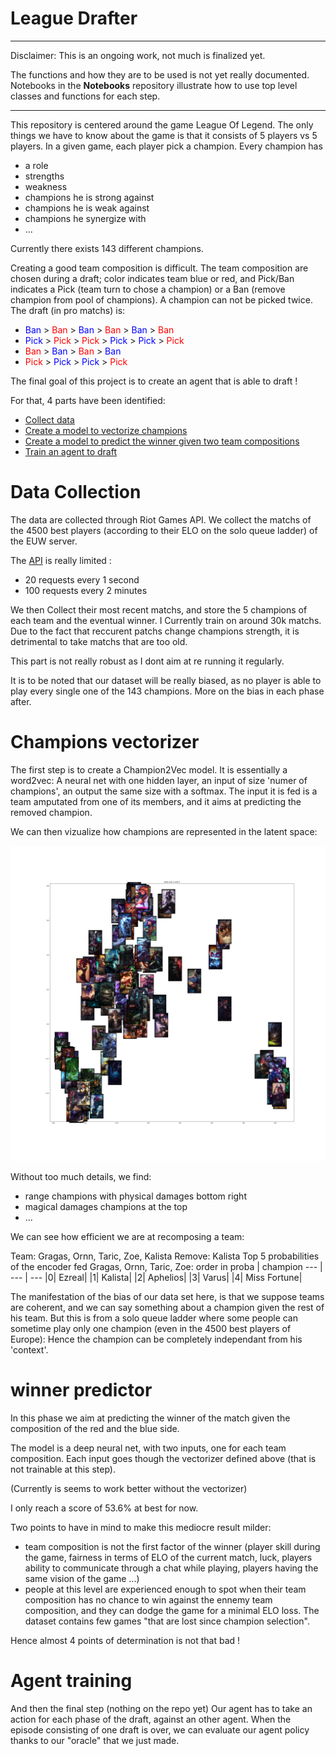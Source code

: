 # League Drafter

---

Disclaimer: This is an ongoing work, not much is finalized yet.

The functions and how they are to be used is not yet really documented. Notebooks in the __Notebooks__ repository illustrate how to use top level classes and functions for each step.

---

This repository is centered around the game League Of Legend. The only things we have to know about the game is that it consists of 5 players vs 5 players. In a given game, each player pick a champion. Every champion has
* a role
* strengths
* weakness
* champions he is strong against
* champions he is weak against
* champions he synergize with
* ...

Currently there exists 143 different champions.

Creating a good team composition is difficult. The team composition are chosen during a draft; color indicates team blue or red, and Pick/Ban indicates a Pick (team turn to chose a champion) or a Ban (remove champion from pool of champions). A champion can not be picked twice. The draft (in pro matchs) is:
* <span style="color:blue"> Ban </span> > <span style="color:red"> Ban </span> > <span style="color:blue"> Ban </span> > <span style="color:red"> Ban </span> > <span style="color:blue"> Ban </span> > <span style="color:red"> Ban </span>
* <span style="color:blue"> Pick </span> > <span style="color:red"> Pick </span> > <span style="color:red"> Pick </span> > <span style="color:blue"> Pick </span> > <span style="color:blue"> Pick </span> > <span style="color:red"> Pick </span>
* <span style="color:red"> Ban </span> > <span style="color:blue"> Ban </span> > <span style="color:red"> Ban </span> > <span style="color:blue"> Ban </span> 
* <span style="color:red"> Pick </span> > <span style="color:blue"> Pick </span> > <span style="color:blue"> Pick </span> > <span style="color:red"> Pick </span>


The final goal of this project is to create an agent that is able to draft !

For that, 4 parts have been identified:
* [Collect data](#Data-Collection)
* [Create a model to vectorize champions](#Champions-vectorizer)
* [Create a model to predict the winner given two team compositions](#winner-predictor)
* [Train an agent to draft](#Agent-training)


# Data Collection

The data are collected through Riot Games API. We collect the matchs of the 4500 best players (according to their ELO on the solo queue ladder) of the EUW server.

The [API](https://developer.riotgames.com/apis) is really limited :
* 20 requests every 1 second
* 100 requests every 2 minutes

We then Collect their most recent matchs, and store the 5 champions of each team and the eventual winner.
I Currently train on around 30k matchs. Due to the fact that reccurent patchs change champions strength, it is detrimental to take 
matchs that are too old.

This part is not really robust as I dont aim at re running it regularly.

It is to be noted that our dataset will be really biased, as no player is able to play every single one of the 143 champions. More on the bias in each phase after. 


# Champions vectorizer

The first step is to create a Champion2Vec model. It is essentially a word2vec: A neural net with one hidden layer, an input of size 'numer of champions', an output the same size with a softmax. The input it is fed is a team amputated from one of its members, and it aims at predicting the removed champion.

We can then vizualize how champions are represented in the latent space:

![example of latent space](data/images/fig_readme/example_latent_space.png)

Without too much details, we find:
* range champions with physical damages bottom right
* magical damages champions at the top
* ...

We can see how efficient we are at recomposing a team:

Team: Gragas, Ornn, Taric, Zoe, Kalista
Remove: Kalista
Top 5 probabilities of the encoder fed Gragas, Ornn, Taric, Zoe: 
order in proba | champion
--- | --- | ---
|0|       Ezreal|
|1|      Kalista|
|2|     Aphelios|
|3|        Varus|
|4| Miss Fortune|

The manifestation of the bias of our data set here, is that we suppose teams are coherent, and we can say something about a champion given the rest of his team. But this is from a solo queue ladder where some people can sometime play only one champion (even in the 4500 best players of Europe): Hence the champion can be completely independant from his 'context'.


# winner predictor

In this phase we aim at predicting the winner of the match given the composition of the red and the blue side.

The model is a deep neural net, with two inputs, one for each team composition. Each input goes though the vectorizer defined above (that is not trainable at this step).

(Currently is seems to work better without the vectorizer)

I only reach a score of 53.6% at best for now.

Two points to have in mind to make this mediocre result milder:
* team composition is not the first factor of the winner (player skill during the game, fairness in terms of ELO of the current match, luck, players ability to communicate through a chat while playing, players having the same vision of the game ...)
* people at this level are experienced enough to spot when their team composition has no chance to win against the ennemy team composition, and they can dodge the game for a minimal ELO loss. The dataset contains few games "that are lost since champion selection".

Hence almost 4 points of determination is not that bad !



# Agent training

And then the final step (nothing on the repo yet)
Our agent has to take an action for each phase of the draft, against an other agent.
When the episode consisting of one draft is over, we can evaluate our agent policy thanks to our "oracle" that we just made.


